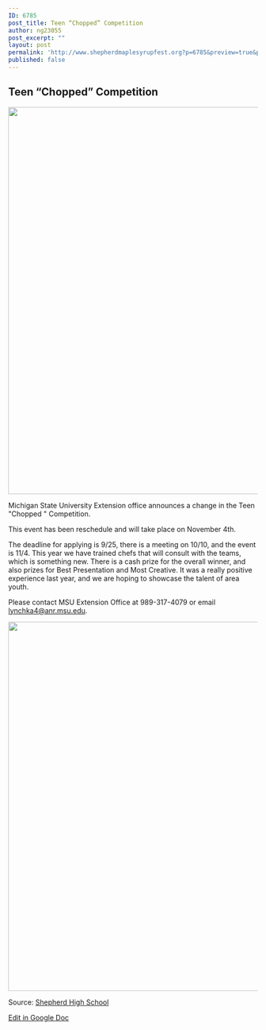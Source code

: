 ```yaml
---
ID: 6785
post_title: Teen “Chopped” Competition
author: ng23055
post_excerpt: ""
layout: post
permalink: 'http://www.shepherdmaplesyrupfest.org?p=6785&preview=true&preview_id=6785'
published: false
---
```

<h2>Teen “Chopped” Competition</h2>
<p></p>
<p><img src="http://www.shepherdmaplesyrupfest.org/wp-content/uploads/2017/09/null-5.png" width="564" height="780" alt="" title=""></p>
<p>Michigan State University Extension office announces a change in the Teen "Chopped " Competition.</p>
<p>This event has been reschedule and will take place on November 4th.</p>
<p>The deadline for applying is 9/25, there is a meeting on 10/10, and the event is 11/4. This year we have trained chefs that will consult with the teams, which is something new. There is a cash prize for the overall winner, and also prizes for Best Presentation and Most Creative. It was a really positive experience last year, and we are hoping to showcase the talent of area youth.</p>
<p>Please contact MSU Extension Office at 989-317-4079 or email <a href="mailto:lynchka4@anr.msu.edu">lynchka4@anr.msu.edu</a>.</p>
<p><img src="http://www.shepherdmaplesyrupfest.org/wp-content/uploads/2017/09/null-6.png" width="564" height="744" alt="" title=""></p>
<p></p>
<p>Source: <a href="https://www.facebook.com/shepherdmihs/posts/682943965234025">Shepherd High School</p>
<p></p>
<p></p>
<p><a href="https://docs.google.com/document/d/1kD2KrEm_axlEgGoTVIk8Fe4hdHswUdN3iqyLpV3TKzQ/edit?usp=sharing">Edit in Google Doc</a></p>